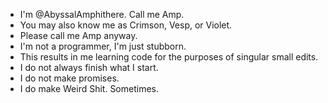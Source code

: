 - I'm @AbyssalAmphithere. Call me Amp.
- You may also know me as Crimson, Vesp, or Violet.
- Please call me Amp anyway.
- I'm not a programmer, I'm just stubborn.
- This results in me learning code for the purposes of singular small edits.
- I do not always finish what I start.
- I do not make promises.
- I do make Weird Shit. Sometimes.
<!---
AbyssalAmphithere/AbyssalAmphithere is a ✨ special ✨ repository because its `README.md` (this file) appears on your GitHub profile.
You can click the Preview link to take a look at your changes.
--->
